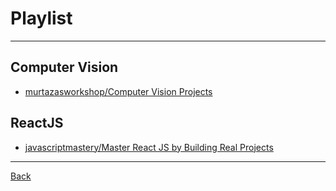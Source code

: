 # Playlist

---

## Computer Vision

- [murtazasworkshop/Computer Vision Projects](https://youtube.com/playlist?list=PLMoSUbG1Q_r8jFS04rot-3NzidnV54Z2q&si=a4w7eK3l7osWGKCm)

## ReactJS

- [javascriptmastery/Master React JS by Building Real Projects](https://youtube.com/playlist?list=PL6QREj8te1P6wX9m5KnicnDVEucbOPsqR&si=4_4eTkwdxFJ9pgXw)

---

[Back](./../YouTube.md)
